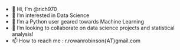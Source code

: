 - 👋 Hi, I’m @rich970
- 👀 I’m interested in Data Science
- 🌱 I’m a Python user geared towards Machine Learning
- 💞️ I’m looking to collaborate on data science projects and statistical analysis!
- 📫 How to reach me : r.rowanrobinson{AT}gmail.com

<!---
rich970/rich970 is a ✨ special ✨ repository because its `README.md` (this file) appears on your GitHub profile.
You can click the Preview link to take a look at your changes.
--->
